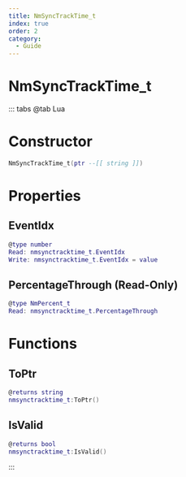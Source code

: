 ```yaml
---
title: NmSyncTrackTime_t
index: true
order: 2
category:
  - Guide
---
```


# NmSyncTrackTime_t

::: tabs
@tab Lua
# Constructor
```lua
NmSyncTrackTime_t(ptr --[[ string ]])
```
# Properties
## EventIdx 
```lua
@type number
Read: nmsynctracktime_t.EventIdx
Write: nmsynctracktime_t.EventIdx = value
```
## PercentageThrough (Read-Only)
```lua
@type NmPercent_t
Read: nmsynctracktime_t.PercentageThrough
```
# Functions
## ToPtr
```lua
@returns string
nmsynctracktime_t:ToPtr()
```
## IsValid
```lua
@returns bool
nmsynctracktime_t:IsValid()
```

:::